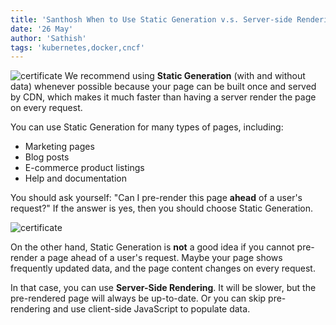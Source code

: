 ```yaml
---
title: 'Santhosh When to Use Static Generation v.s. Server-side Rendering'
date: '26 May'
author: 'Sathish'
tags: 'kubernetes,docker,cncf'
---
```

![certificate](https://sentinelfox.com/hero/ops-ac245ed50068a825d18199321ee7633b.png)
We recommend using **Static Generation** (with and without data) whenever possible because your page can be built once and served by CDN, which makes it much faster than having a server render the page on every request.

You can use Static Generation for many types of pages, including:

- Marketing pages
- Blog posts
- E-commerce product listings
- Help and documentation

You should ask yourself: "Can I pre-render this page **ahead** of a user's request?" If the answer is yes, then you should choose Static Generation.

![certificate](https://sentinelfox.com/hero/ops-ac245ed50068a825d18199321ee7633b.png)

On the other hand, Static Generation is **not** a good idea if you cannot pre-render a page ahead of a user's request. Maybe your page shows frequently updated data, and the page content changes on every request.

In that case, you can use **Server-Side Rendering**. It will be slower, but the pre-rendered page will always be up-to-date. Or you can skip pre-rendering and use client-side JavaScript to populate data.
